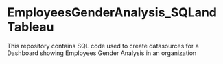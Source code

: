 # EmployeesGenderAnalysis_SQLandTableau
This repository contains SQL code used to create datasources for a Dashboard showing Employees Gender Analysis in an organization
